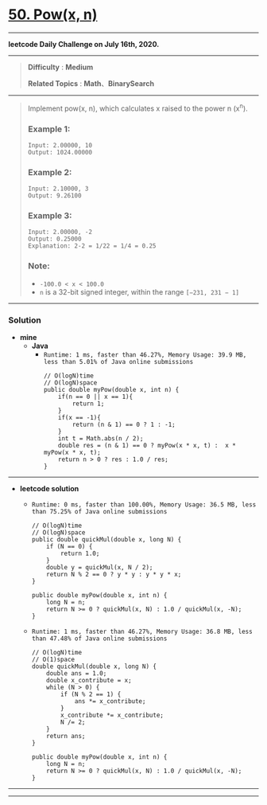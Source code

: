 # [50. Pow(x, n)](https://leetcode.com/problems/powx-n/)

---

**leetcode Daily Challenge on July 16th, 2020.**

---

> **Difficulty** : **Medium**
>
> **Related Topics** : **Math**、**BinarySearch**

---

> Implement pow(x, n), which calculates x raised to the power n (x<sup>n</sup>).
> 
> ### Example 1:
> ```
> Input: 2.00000, 10
> Output: 1024.00000
> ```
> 
> ### Example 2:
> ```
> Input: 2.10000, 3
> Output: 9.26100
> ```
> 
> ### Example 3:
> ```
> Input: 2.00000, -2
> Output: 0.25000
> Explanation: 2-2 = 1/22 = 1/4 = 0.25
> ```
> 
> ### Note:
> * `-100.0 < x < 100.0`
> * `n` is a 32-bit signed integer, within the range `[−231, 231 − 1]`

---

### Solution
* **mine**
  * **Java**
    * `Runtime: 1 ms, faster than 46.27%, Memory Usage: 39.9 MB, less than 5.01% of Java online submissions`
      ```
      // O(logN)time
      // O(logN)space
      public double myPow(double x, int n) {
          if(n == 0 || x == 1){
              return 1;
          }
          if(x == -1){
              return (n & 1) == 0 ? 1 : -1;
          }
          int t = Math.abs(n / 2);
          double res = (n & 1) == 0 ? myPow(x * x, t) :  x * myPow(x * x, t);
          return n > 0 ? res : 1.0 / res;
      }
      ```
  
  
---

* **leetcode solution**
  * `Runtime: 0 ms, faster than 100.00%, Memory Usage: 36.5 MB, less than 75.25% of Java online submissions`
    ```
    // O(logN)time
    // O(logN)space
    public double quickMul(double x, long N) {
        if (N == 0) {
            return 1.0;
        }
        double y = quickMul(x, N / 2);
        return N % 2 == 0 ? y * y : y * y * x;
    }

    public double myPow(double x, int n) {
        long N = n;
        return N >= 0 ? quickMul(x, N) : 1.0 / quickMul(x, -N);
    }
    ```
    
  * `Runtime: 1 ms, faster than 46.27%, Memory Usage: 36.8 MB, less than 47.48% of Java online submissions`
    ```
    // O(logN)time
    // O(1)space
    double quickMul(double x, long N) {
        double ans = 1.0;
        double x_contribute = x;
        while (N > 0) {
            if (N % 2 == 1) {
                ans *= x_contribute;
            }
            x_contribute *= x_contribute;
            N /= 2;
        }
        return ans;
    }

    public double myPow(double x, int n) {
        long N = n;
        return N >= 0 ? quickMul(x, N) : 1.0 / quickMul(x, -N);
    }
    ```
    
    
---


---

